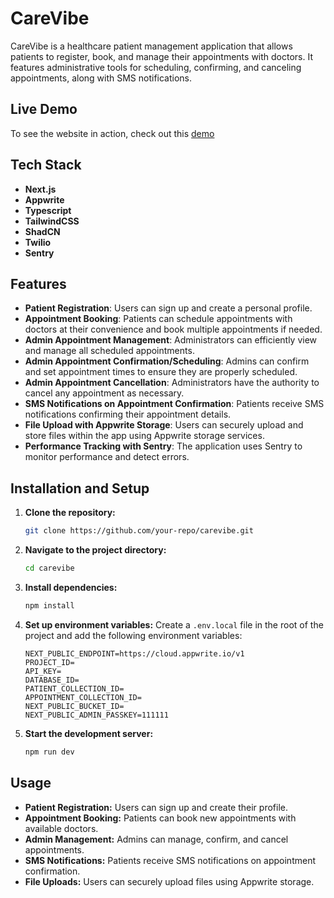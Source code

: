 # CareVibe

CareVibe is a healthcare patient management application that allows patients to register, book, and manage their appointments with doctors. It features administrative tools for scheduling, confirming, and canceling appointments, along with SMS notifications.

## Live Demo

To see the website in action, check out this [demo](https://carevibe.vercel.app/)

## Tech Stack

- **Next.js**
- **Appwrite**
- **Typescript**
- **TailwindCSS**
- **ShadCN**
- **Twilio**
- **Sentry**

## Features

- **Patient Registration**: Users can sign up and create a personal profile.
- **Appointment Booking**: Patients can schedule appointments with doctors at their convenience and book multiple appointments if needed.
- **Admin Appointment Management**: Administrators can efficiently view and manage all scheduled appointments.
- **Admin Appointment Confirmation/Scheduling**: Admins can confirm and set appointment times to ensure they are properly scheduled.
- **Admin Appointment Cancellation**: Administrators have the authority to cancel any appointment as necessary.
- **SMS Notifications on Appointment Confirmation**: Patients receive SMS notifications confirming their appointment details.
- **File Upload with Appwrite Storage**: Users can securely upload and store files within the app using Appwrite storage services.
- **Performance Tracking with Sentry**: The application uses Sentry to monitor performance and detect errors.

## Installation and Setup

1. **Clone the repository:**
   ```bash
   git clone https://github.com/your-repo/carevibe.git
   ```
2. **Navigate to the project directory:**
   ```bash
   cd carevibe
   ```
3. **Install dependencies:**
   ```bash
   npm install
   ```
4. **Set up environment variables:**
   Create a `.env.local` file in the root of the project and add the following environment variables:

   ```env
   NEXT_PUBLIC_ENDPOINT=https://cloud.appwrite.io/v1
   PROJECT_ID=
   API_KEY=
   DATABASE_ID=
   PATIENT_COLLECTION_ID=
   APPOINTMENT_COLLECTION_ID=
   NEXT_PUBLIC_BUCKET_ID=
   NEXT_PUBLIC_ADMIN_PASSKEY=111111
   ```

5. **Start the development server:**
   ```bash
   npm run dev
   ```

## Usage

- **Patient Registration:** Users can sign up and create their profile.
- **Appointment Booking:** Patients can book new appointments with available doctors.
- **Admin Management:** Admins can manage, confirm, and cancel appointments.
- **SMS Notifications:** Patients receive SMS notifications on appointment confirmation.
- **File Uploads:** Users can securely upload files using Appwrite storage.


